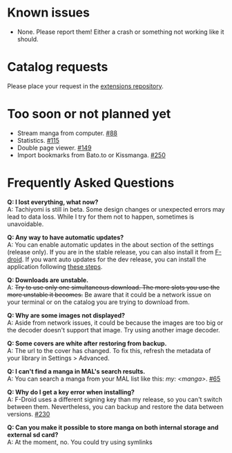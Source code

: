 # Known issues
* None. Please report them! Either a crash or something not working like it should.

# Catalog requests
Please place your request in the [extensions repository](https://github.com/inorichi/tachiyomi-extensions/issues).

# Too soon or not planned yet

* Stream manga from computer. [#88](https://github.com/inorichi/tachiyomi/issues/88)
* Statistics. [#115](https://github.com/inorichi/tachiyomi/issues/115)
* Double page viewer. [#149](https://github.com/inorichi/tachiyomi/issues/149)
* Import bookmarks from Bato.to or Kissmanga. [#250](https://github.com/inorichi/tachiyomi/issues/250)

# Frequently Asked Questions
**Q: I lost everything, what now?**  
A: Tachiyomi is still in beta. Some design changes or unexpected errors may lead to data loss. While I try for them not to happen, sometimes is unavoidable.

**Q: Any way to have automatic updates?**  
A: You can enable automatic updates in the about section of the settings (release only). If you are in the stable release, you can also install it from [F-droid](https://f-droid.org/repository/browse/?fdid=eu.kanade.tachiyomi). If you want auto updates for the dev release, you can install the application following [these steps](https://github.com/inorichi/tachiyomi/wiki/FDroid-for-dev-versions).

**Q: Downloads are unstable.**  
A: ~~Try to use only one simultaneous download. The more slots you use the more unstable it becomes.~~ Be aware that it could be a network issue on your terminal or on the catalog you are trying to download from.

**Q: Why are some images not displayed?**  
A: Aside from network issues, it could be because the images are too big or the decoder doesn't support that image. Try using another image decoder.

**Q: Some covers are white after restoring from backup.**   
A: The url to the cover has changed. To fix this, refresh the metadata of your library in Settings > Advanced.

**Q: I can't find a manga in MAL's search results.**  
A: You can search a manga from your MAL list like this: _my: \<manga\>_. [#65](https://github.com/inorichi/tachiyomi/issues/65)

**Q: Why do I get a key error when installing?**  
A: F-Droid uses a different signing key than my release, so you can't switch between them. Nevertheless, you can backup and restore the data between versions. [#230](https://github.com/inorichi/tachiyomi/issues/230)

**Q: Can you make it possible to store manga on both internal storage and external sd card?** 
<br>A: At the moment, no. You could try using symlinks